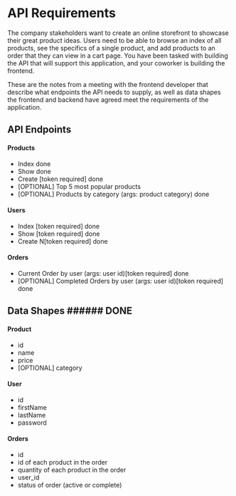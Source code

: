 # API Requirements

The company stakeholders want to create an online storefront to showcase their great product ideas. Users need to be able to browse an index of all products, see the specifics of a single product, and add products to an order that they can view in a cart page. You have been tasked with building the API that will support this application, and your coworker is building the frontend.

These are the notes from a meeting with the frontend developer that describe what endpoints the API needs to supply, as well as data shapes the frontend and backend have agreed meet the requirements of the application.

## API Endpoints

#### Products

- Index done
- Show done
- Create [token required] done
- [OPTIONAL] Top 5 most popular products
- [OPTIONAL] Products by category (args: product category) done

#### Users

- Index [token required] done
- Show [token required] done
- Create N[token required] done

#### Orders

- Current Order by user (args: user id)[token required] done
- [OPTIONAL] Completed Orders by user (args: user id)[token required] done

## Data Shapes ###### DONE

#### Product

- id
- name
- price
- [OPTIONAL] category

#### User

- id
- firstName
- lastName
- password

#### Orders

- id
- id of each product in the order
- quantity of each product in the order
- user_id
- status of order (active or complete)
